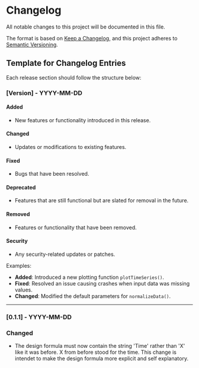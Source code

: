 # Changelog

All notable changes to this project will be documented in this file.

The format is based on [Keep a Changelog](https://keepachangelog.com/en/1.0.0/),
and this project adheres to [Semantic Versioning](https://semver.org/spec/v2.0.0.html).

## Template for Changelog Entries
Each release section should follow the structure below:

### [Version] - YYYY-MM-DD
#### Added
- New features or functionality introduced in this release.

#### Changed
- Updates or modifications to existing features.

#### Fixed
- Bugs that have been resolved.

#### Deprecated
- Features that are still functional but are slated for removal in the future.

#### Removed
- Features or functionality that have been removed.

#### Security
- Any security-related updates or patches.

Examples:
- **Added**: Introduced a new plotting function `plotTimeSeries()`.
- **Fixed**: Resolved an issue causing crashes when input data was missing values.
- **Changed**: Modified the default parameters for `normalizeData()`.

---

### [0.1.1] - YYYY-MM-DD

### Changed
- The design formula must now contain the string 'Time' rather than 'X' like it was before. X from
  before stood for the time. This change is intendet to make the design formula more explicit and 
  self explanatory.
